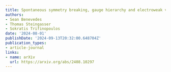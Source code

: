 ```yaml
---
title: Spontaneous symmetry breaking, gauge hierarchy and electroweak vacuum metastability
authors:
- Sean Benevedes
- Thomas Steingasser
- Sokratis Trifinopoulos
date: '2024-08-01'
publishDate: '2024-09-13T20:32:00.648704Z'
publication_types:
- article-journal
links:
- name: arXiv
  url: https://arxiv.org/abs/2408.10297
---
```

